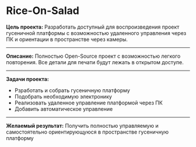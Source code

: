 # Rice-On-Salad
**Цель проекта:**
    Разработать доступный для воспроизведения проект гусеничной платформы с возможностью удаленного управления через ПК и ориентации в пространстве через камеры.
****
**Описание:**
    Полностью Open-Source проект с возможностью легкого повторения. Все детали для печати будут лежать в открытом доступе. 
****
**Задачи проекта:**
 - Рзработать и собрать гусеничную платформу
 - Подобрать необходимую электронику
 - Реализовать удаленное управление платформой через ПК
 - Добавить автоматическое управление
****
**Желаемый результат:**
    Получить полностью управляемую и самостоятельно ориентирующуюся в пространстве гусеничную платформу

